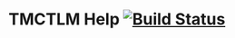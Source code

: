 # TMCTLM Help [![Build Status](https://travis-ci.com/PTrue-TMCTLM/TMCTLM-Help.svg?branch=main)](https://travis-ci.com/PTrue-TMCTLM/TMCTLM-Help)
